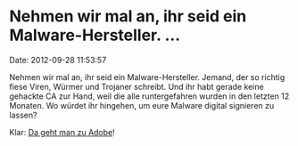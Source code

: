 Nehmen wir mal an, ihr seid ein Malware-Hersteller. \...
========================================================

Date: 2012-09-28 11:53:57

Nehmen wir mal an, ihr seid ein Malware-Hersteller. Jemand, der so
richtig fiese Viren, Würmer und Trojaner schreibt. Und ihr habt gerade
keine gehackte CA zur Hand, weil die alle runtergefahren wurden in den
letzten 12 Monaten. Wo würdet ihr hingehen, um eure Malware digital
signieren zu lassen?

Klar: [Da geht man zu
Adobe](http://www.wired.com/threatlevel/2012/09/adobe-digital-cert-hacked/)!

